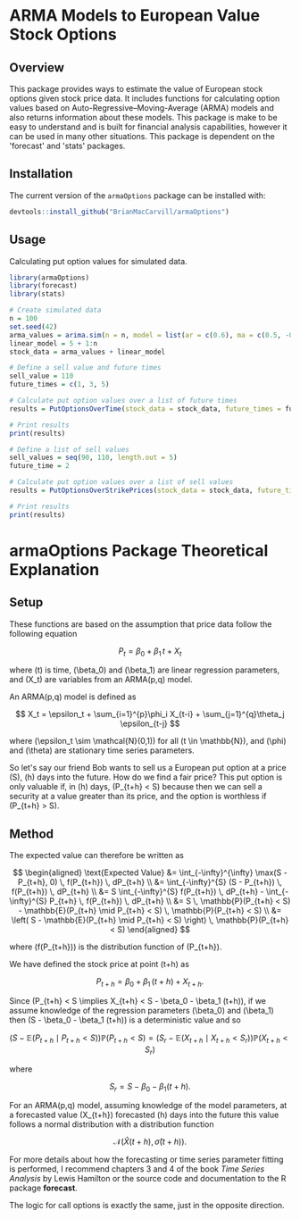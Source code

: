 # ARMA Models to European Value Stock Options

## Overview

This package provides ways to estimate the value of European stock options given stock price data. It includes functions for calculating option values based on Auto-Regressive–Moving-Average (ARMA) models and also returns information about these models. This package is make to be easy to understand and is built for financial analysis capabilities, however it can be used in many other situations. This package is dependent on the 'forecast' and 'stats' packages.

## Installation

The current version of the `armaOptions` package can be installed with:

```r
devtools::install_github("BrianMacCarvill/armaOptions")
```

## Usage
Calculating put option values for simulated data.

```r
library(armaOptions)
library(forecast)
library(stats)

# Create simulated data
n = 100
set.seed(42)
arma_values = arima.sim(n = n, model = list(ar = c(0.6), ma = c(0.5, -0.5)))
linear_model = 5 + 1:n
stock_data = arma_values + linear_model

# Define a sell value and future times
sell_value = 110
future_times = c(1, 3, 5)

# Calculate put option values over a list of future times
results = PutOptionsOverTime(stock_data = stock_data, future_times = future_times, sell_value = sell_value)

# Print results
print(results)
```


```r
# Define a list of sell values
sell_values = seq(90, 110, length.out = 5)
future_time = 2

# Calculate put option values over a list of sell values
results = PutOptionsOverStrikePrices(stock_data = stock_data, future_time = future_time, sell_values = sell_values)

# Print results
print(results)
```


# armaOptions Package Theoretical Explanation

## Setup

These functions are based on the assumption that price data follow the following equation

$$
P_t = \beta_0 + \beta_1 \, t + X_t
$$

where \(t\) is time, \(\beta_0\) and \(\beta_1\) are linear regression parameters, and \(X_t\) are variables from an ARMA(p,q) model.

An ARMA(p,q) model is defined as

$$
X_t = \epsilon_t + \sum_{i=1}^{p}\phi_i X_{t-i} + \sum_{j=1}^{q}\theta_j \epsilon_{t-j}
$$

where \(\epsilon_t \sim \mathcal{N}(0,1)\) for all \(t \in \mathbb{N}\), and \(\phi\) and \(\theta\) are stationary time series parameters.

So let's say our friend Bob wants to sell us a European put option at a price \(S\), \(h\) days into the future. How do we find a fair price? This put option is only valuable if, in \(h\) days, \(P_{t+h} < S\) because then we can sell a security at a value greater than its price, and the option is worthless if \(P_{t+h} > S\).

## Method

The expected value can therefore be written as

$$
\begin{aligned}
\text{Expected Value} &= \int_{-\infty}^{\infty} \max(S - P_{t+h}, 0) \, f(P_{t+h}) \, dP_{t+h} \\
&= \int_{-\infty}^{S} (S - P_{t+h}) \, f(P_{t+h}) \, dP_{t+h} \\
&= S \int_{-\infty}^{S} f(P_{t+h}) \, dP_{t+h}
    - \int_{-\infty}^{S} P_{t+h} \, f(P_{t+h}) \, dP_{t+h} \\
&= S \, \mathbb{P}(P_{t+h} < S)
    - \mathbb{E}(P_{t+h} \mid P_{t+h} < S) \, \mathbb{P}(P_{t+h} < S) \\
&= \left( S - \mathbb{E}(P_{t+h} \mid P_{t+h} < S) \right)
    \, \mathbb{P}(P_{t+h} < S)
\end{aligned}
$$

where \(f(P_{t+h})\) is the distribution function of \(P_{t+h}\).

We have defined the stock price at point \(t+h\) as

$$
P_{t+h} = \beta_0 + \beta_1 \, (t+h) + X_{t+h}.
$$

Since \(P_{t+h} < S \implies X_{t+h} < S - \beta_0 - \beta_1 (t+h)\), if we assume knowledge of the regression parameters \(\beta_0\) and \(\beta_1\) then \(S - \beta_0 - \beta_1 (t+h)\) is a deterministic value and so

$$\left( S - \mathbb{E}(P_{t+h} \mid P_{t+h} < S) \right)\mathbb{P}(P_{t+h} < S)=\left( S_r -\mathbb{E}(X_{t+h} \mid X_{t+h} < S_r) \right)\mathbb{P}(X_{t+h} < S_r)$$

where

$$
S_r = S - \beta_0 - \beta_1 (t+h).
$$

For an ARMA(p,q) model, assuming knowledge of the model parameters, at a forecasted value \(X_{t+h}\) forecasted \(h\) days into the future this value follows a normal distribution with a distribution function

$$
\mathcal{N}\left( \hat{X}(t+h), \hat{\sigma}(t+h) \right).
$$

For more details about how the forecasting or time series parameter fitting is performed, I recommend chapters 3 and 4 of the book *Time Series Analysis* by Lewis Hamilton or the source code and documentation to the R package **forecast**.

The logic for call options is exactly the same, just in the opposite direction.

